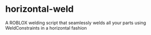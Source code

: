 # horizontal-weld
A ROBLOX welding script that seamlessly welds all your parts using WeldConstraints in a horizontal fashion
